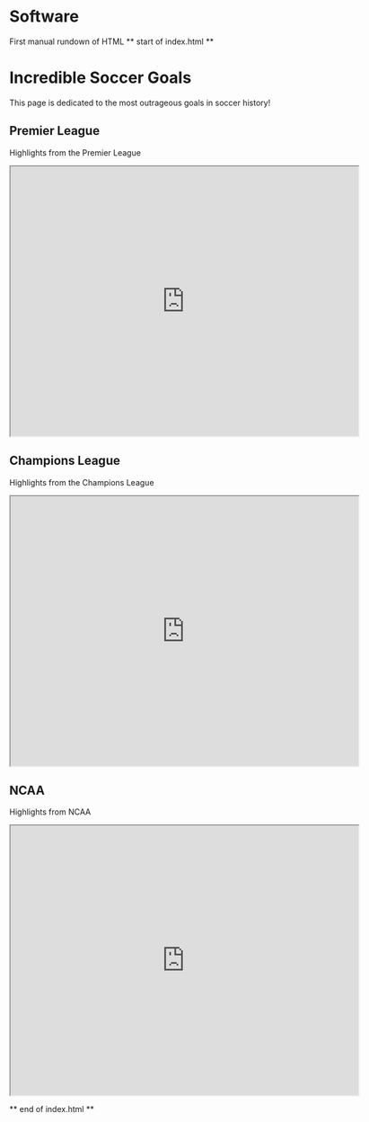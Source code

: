 # Software
First manual rundown of HTML
** start of index.html **

<!DOCTYPE html>
<html lang="en">

<head>
    <meta charset="utf-8">
    <title>Soccer Highlights around the globe!</title>
</head>

<body>
    <main>
    <h1> Incredible Soccer Goals</h1>

   <p>This page is dedicated to the most outrageous goals in soccer history!</p>
   
   <section>
      <h2> Premier League</h2>
       <p>Highlights from the Premier League</p>
       <iframe src="https://youtu.be/wpcKyur-kbI?si=C46ZO60nxwK_QRAW" 
       title="Premier League"
       height="480xp"
       width="620xp">
       </iframe>
       </section>
   <section>
       <h2>Champions League</h2>
       <p>Highlights from the Champions League</p>
       <iframe src="https://youtu.be/hE5StQix89k?si=WSDRNvLoRxOMenvd"
       title="Champions League"
       height="480xp"
       width="620xp">
       </iframe>
       </section>
   <section>
       <h2>NCAA</h2>
        <p>Highlights from NCAA</p>
        <iframe src="https://youtu.be/ifnkLF1KB2E?si=GZMc0-IhKOjoMFh2"
        title="NCAA"
        height="480xp"
        width="620xp">
        </iframe>
       </section>
    </main>

</body>

</html>

** end of index.html **

